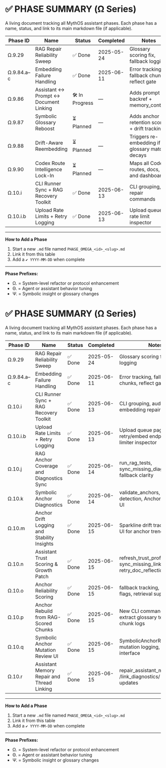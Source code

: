 # ✅ PHASE SUMMARY (Ω Series)

A living document tracking all MythOS assistant phases. Each phase has a name, status, and link to its main markdown file (if applicable).

| Phase ID   | Name                                   | Status        | Completed  | Notes                                          |
| ---------- | -------------------------------------- | ------------- | ---------- | ---------------------------------------------- |
| Ω.9.29     | RAG Repair Reliability Sweep           | ✅ Done       | 2025-05-24 | Glossary scoring fix, fallback logging         |
| Ω.9.84.a–c | Embedding Failure Handling             | ✅ Done       | 2025-06-11 | Error tracking, fallback chunks, reflect gate  |
| Ω.9.86     | Assistant ↔ Prompt ↔ Document Linking  | 🛠 In Progress | —          | Adds prompt backref + memory_context           |
| Ω.9.87     | Symbolic Glossary Reboost              | ⏳ Planned    | —          | Adds anchor retention score + drift tracking   |
| Ω.9.88     | Drift-Aware Reembedding                | ⏳ Planned    | —          | Triggers re-embedding if glossary match decays |
| Ω.9.90     | Codex Route Intelligence Lock-In       | ⏳ Planned    | —          | Maps all Codex routes, docs, and dashboards    |
| Ω.10.i     | CLI Runner Sync + RAG Recovery Toolkit | ✅ Done       | 2025-06-13 | CLI grouping, repair commands                  |
| Ω.10.i.b   | Upload Rate Limits + Retry Logging     | ✅ Done       | 2025-06-13 | Upload queue, rate limit inspector             |

---

**How to Add a Phase**

1. Start a new `.md` file named `PHASE_OMEGA_<id>_<slug>.md`
2. Link it from this table
3. Add a `✔️ YYYY-MM-DD` when complete

---

**Phase Prefixes:**

- Ω. = System-level refactor or protocol enhancement
- Θ. = Agent or assistant behavior tuning
- Ψ. = Symbolic insight or glossary changes

# ✅ PHASE SUMMARY (Ω Series)

A living document tracking all MythOS assistant phases. Each phase has a name, status, and link to its main markdown file (if applicable).

| Phase ID   | Name                                        | Status  | Completed  | Notes                                                               |
| ---------- | ------------------------------------------- | ------- | ---------- | ------------------------------------------------------------------- |
| Ω.9.29     | RAG Repair Reliability Sweep                | ✅ Done | 2025-05-24 | Glossary scoring fix, fallback logging                              |
| Ω.9.84.a–c | Embedding Failure Handling                  | ✅ Done | 2025-06-11 | Error tracking, fallback chunks, reflect gate                       |
| Ω.10.i     | CLI Runner Sync + RAG Recovery Toolkit      | ✅ Done | 2025-06-13 | CLI grouping, audit tools, embedding repair                         |
| Ω.10.i.b   | Upload Rate Limits + Retry Logging          | ✅ Done | 2025-06-13 | Upload queue page, retry/embed endpoints, rate limiter inspector    |
| Ω.10.j     | RAG Anchor Coverage and Diagnostics Sync    | ✅ Done | 2025-06-14 | run_rag_tests, sync_missing_diagnostics, fallback clarity           |
| Ω.10.k     | Symbolic Anchor Diagnostics                 | ✅ Done | 2025-06-14 | validate_anchors, orphan detection, Anchor Diagnostics UI           |
| Ω.10.m     | Anchor Drift Logging and Stability Insights | ✅ Done | 2025-06-15 | Sparkline drift tracking, CLI + UI for anchor trends                |
| Ω.10.n     | Assistant Trust Scoring & Growth Patch      | ✅ Done | 2025-06-15 | refresh_trust_profile, sync_missing_links, retry_doc_reflections    |
| Ω.10.o     | Anchor Reliability Scoring                  | ✅ Done | 2025-06-15 | fallback tracking, unstable flags, retrieval suppression            |
| Ω.10.p     | Anchor Rebuild from RAG-Scored Chunks       | ✅ Done | 2025-06-15 | New CLI command + utility to extract glossary terms from chunk logs |
| Ω.10.q     | Symbolic Anchor Mutation Review UI          | ✅ Done | 2025-06-15 | SymbolicAnchorReviewPage, mutation logging, review interface        |
| Ω.10.r     | Assistant Memory Repair and Thread Linking  | ✅ Done | 2025-06-15 | repair_assistant_memory_links, /link_diagnostics/ API + UI updates  |

---

**How to Add a Phase**

1. Start a new `.md` file named `PHASE_OMEGA_<id>_<slug>.md`
2. Link it from this table
3. Add a `✔️ YYYY-MM-DD` when complete

---

**Phase Prefixes:**

- Ω. = System-level refactor or protocol enhancement
- Θ. = Agent or assistant behavior tuning
- Ψ. = Symbolic insight or glossary changes
